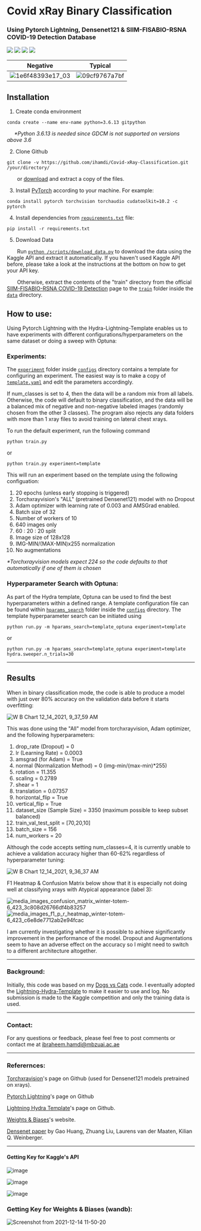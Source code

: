 # Covid xRay Binary Classification 
### Using Pytorch Lightning, Densenet121 & SIIM-FISABIO-RSNA COVID-19 Detection Database
<a href="https://www.python.org/"><img src="https://img.shields.io/badge/python-v3.6.13-blue.svg?logo=python&style=for-the-badge" /></a>
<a href="https://www.anaconda.org/"><img src="https://img.shields.io/badge/conda-v4.10.3-blue.svg?logo=conda&style=for-the-badge" /></a>
<a href="https://pytorch.org/"><img src="https://img.shields.io/badge/PyTorch-v1.10.0-red.svg?logo=PyTorch&style=for-the-badge" /></a>
<a href="https://www.pytorchlightning.ai"><img src="https://img.shields.io/badge/Lightning-v1.3.8-purple.svg?logo=PyTorch-Lightning&style=for-the-badge" /></a>

Negative             |  Typical
:-------------------------:|:-------------------------:
![1e6f48393e17_03](https://user-images.githubusercontent.com/93069949/144041416-d3e5d620-a5b4-45ae-ac8f-331358622b00.png) | ![09cf9767a7bf](https://user-images.githubusercontent.com/93069949/144042579-0e26ae6c-d7c0-439a-b59a-497faf80bdd9.jpg)

## Installation
1. Create conda environment
```
conda create --name env-name python=3.6.13 gitpython
```
&nbsp;&nbsp;&nbsp;&nbsp; _*Python 3.6.13 is needed since GDCM is not supported on versions above 3.6_

2. Clone Github
```
git clone -v https://github.com/ihamdi/Covid-xRay-Classification.git /your/directory/
```

&nbsp;&nbsp;&nbsp;&nbsp;&nbsp;&nbsp; or [download](https://github.com/ihamdi/Covid-xRay-Classification/archive/refs/heads/main.zip) and extract a copy of the files.

3. Install [PyTorch](https://pytorch.org/get-started/locally/) according to your machine. For example:
```
conda install pytorch torchvision torchaudio cudatoolkit=10.2 -c pytorch
```

4. Install dependencies from [`requirements.txt`](https://github.com/ihamdi/Covid-xRay-Classification/blob/main/requirements.txt) file:
```
pip install -r requirements.txt
```

5. Download Data

&nbsp;&nbsp;&nbsp;&nbsp;&nbsp;&nbsp; Run [`python /scripts/download_data.py`](https://github.com/ihamdi/Covid-xRay-Classification/blob/main/scripts/download_data.py) to download the data using the Kaggle API and extract it automatically. If you haven't used Kaggle API before, please take a look at the instructions at the bottom on how to get your API key.

&nbsp;&nbsp;&nbsp;&nbsp;&nbsp;&nbsp; Otherwise, extract the contents of the "train" directory from the official [SIIM-FISABIO-RSNA COVID-19 Detection](https://www.kaggle.com/c/siim-covid19-detection/data) page to the [`train`](https://github.com/ihamdi/Covid-xRay-Classification/tree/main/data/train) folder inside the [`data`](https://github.com/ihamdi/Covid-xRay-Classification/tree/main/data/) directory.

## How to use:
Using Pytorch Lightning with the Hydra-Lightning-Template enables us to have experiments with different configurations/hyperparameters on the same dataset or doing a sweep with Optuna:

### Experiments:
The [`experiment`](https://github.com/ihamdi/Covid-xRay-Classification/tree/main/configs/experiment/) folder inside [`configs`](https://github.com/ihamdi/Covid-xRay-Classification/tree/main/configs/) directory contains a template for configuring an experiment. The easiest way is to make a copy of [`template.yaml`](https://github.com/ihamdi/Covid-xRay-Classification/blob/main/configs/experiment/template.yaml) and edit the parameters accordingly.

If num_classes is set to 4, then the data will be a random mix from all labels. Otherwise, the code will default to binary classification, and the data will be a balanced mix of negative and non-negative labeled images (randomly chosen from the other 3 classes). The program also rejects any data folders with more than 1 xray files to avoid training on lateral chest xrays.

To run the default experiment, run the following command
```
python train.py
```
or 
```
python train.py experiment=template
```
This will run an experiment based on the template using the following configuation:
1. 20 epochs (unless early stopping is triggered)
2. Torchxrayvision's "ALL" (pretrained Densenet121) model with no Dropout
3. Adam optimizer with learning rate of 0.003 and AMSGrad enabled.
4. Batch size of 32
5. Number of workers of 10
6. 640 images only
7. 60 : 20 : 20 split
8. Image size of 128x128
9. IMG-MIN/(MAX-MIN)x255 normalization
10. No augmentations

_*Torchxrayvision models expect 224 so the code defaults to that automatically if one of them is chosen_

### Hyperparameter Search with Optuna:
As part of the Hydra template, Optuna can be used to find the best hyperparameters within a defined range. A template configuration file can be found within [`hparams_search`](https://github.com/ihamdi/Covid-xRay-Classification/tree/main/configs/hparams_search/) folder inside the [`configs`](https://github.com/ihamdi/Covid-xRay-Classification/tree/main/configs/) directory. The template hyperparameter search can be initiated using
```
python run.py -m hparams_search=template_optuna experiment=template
```
or
```
python run.py -m hparams_search=template_optuna experiment=template hydra.sweeper.n_trials=30
```
---

## Results
When in binary classification mode, the code is able to produce a model with just over 80% accuracy on the validation data before it starts overfitting: 

![W B Chart 12_14_2021, 9_37_59 AM](https://user-images.githubusercontent.com/93069949/145939574-a89b312a-b3ee-42b5-9482-3313f188d22c.png)

This was done using the "All" model from torchxrayvision, Adam optimizer, and the following hyperparameters:
1. drop_rate (Dropout) = 0
2. lr (Learning Rate) = 0.0003
3. amsgrad (for Adam) = True
4. normal (Normalization Method) = 0 (img-min/(max-min)*255) 
5. rotation = 11.355
6. scaling = 0.2789
7. shear = 1
8. translation = 0.07357
9. horizontal_flip = True
10. vertical_flip = True
11. dataset_size (Sample Size) = 3350 (maximum possible to keep subset balanced)
12. train_val_test_split = [70,20,10]
13. batch_size = 156
14. num_workers = 20


Although the code accepts setting num_classes=4, it is currently unable to achieve a validation accuracy higher than 60-62% regardless of hyperparameter tuning:

![W B Chart 12_14_2021, 9_36_37 AM](https://user-images.githubusercontent.com/93069949/145939394-ab623cd7-087d-4256-82d2-358bc6b16d30.png)

F1 Heatmap & Confusion Matrix below show that it is especially not doing well at classifying xrays with Atypical appearance (label 3): 

![media_images_confusion_matrix_winter-totem-6_423_3c808d26766df4b83257](https://user-images.githubusercontent.com/93069949/145939273-8b8bead8-e501-4061-b9c6-9347d0895efb.png)
![media_images_f1_p_r_heatmap_winter-totem-6_423_c6e8de7712ab2e94fcac](https://user-images.githubusercontent.com/93069949/145939274-8b1370d0-bded-4d09-b9d8-db7bdd458954.png)

I am currently investigating whether it is possible to achieve significantly improvement in the performance of the model. Dropout and Augmentations seem to have an adverse effect on the accuracy so I might need to switch to a different architecture altogether. 

---

### Background:

Initially, this code was based on my [Dogs vs Cats](https://github.com/ihamdi/Dogs-vs-Cats-Classification) code. I eventually adopted the [Lightning-Hydra-Template](https://github.com/ashleve/lightning-hydra-template) to make it easier to use and log. No submission is made to the Kaggle competition and only the training data is used.

---

### Contact:

For any questions or feedback, please feel free to post comments or contact me at ibraheem.hamdi@mbzuai.ac.ae

---

### Referernces:

[Torchxravision](https://github.com/mlmed/torchxrayvision)'s page on Github (used for Densenet121 models pretrained on xrays).

[Pytorch Lightning](https://github.com/PyTorchLightning/pytorch-lightning)'s page on Github

[Lightning Hydra Template](https://github.com/ashleve/lightning-hydra-template/)'s page on Github.

[Weights & Biases](https://wandb.ai/)'s website.

[Densenet paper](https://arxiv.org/abs/1608.06993) by Gao Huang, Zhuang Liu, Laurens van der Maaten, Kilian Q. Weinberger.

---

#### Getting Key for Kaggle's API

![image](https://user-images.githubusercontent.com/93069949/144188576-d457568e-7cd2-42f2-ba08-9c41143d674d.png)

![image](https://user-images.githubusercontent.com/93069949/144188635-705e1e29-92ae-4aba-be66-0e1d2e1c29ca.png)

![image](https://user-images.githubusercontent.com/93069949/144188696-f535f9c8-3ed8-4e1b-8f0d-179d7e5be2a2.png)

### Getting Key for Weights & Biases (wandb):

![Screenshot from 2021-12-14 11-50-20](https://user-images.githubusercontent.com/93069949/145955435-3a354138-f962-4271-85c7-053d487920c7.png)
